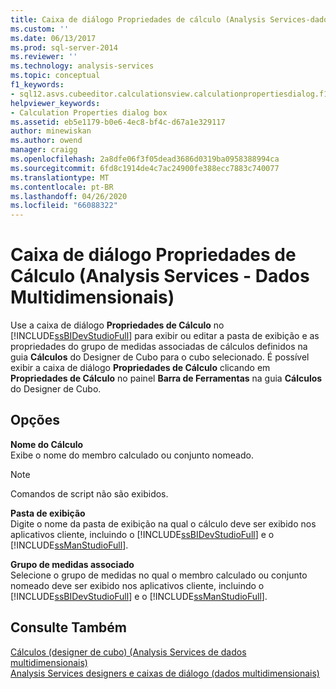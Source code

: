 ```yaml
---
title: Caixa de diálogo Propriedades de cálculo (Analysis Services-dados multidimensionais) | Microsoft Docs
ms.custom: ''
ms.date: 06/13/2017
ms.prod: sql-server-2014
ms.reviewer: ''
ms.technology: analysis-services
ms.topic: conceptual
f1_keywords:
- sql12.asvs.cubeeditor.calculationsview.calculationpropertiesdialog.f1
helpviewer_keywords:
- Calculation Properties dialog box
ms.assetid: eb5e1179-b0e6-4ec8-bf4c-d67a1e329117
author: minewiskan
ms.author: owend
manager: craigg
ms.openlocfilehash: 2a8dfe06f3f05dead3686d0319ba0958388994ca
ms.sourcegitcommit: 6fd8c1914de4c7ac24900fe388ecc7883c740077
ms.translationtype: MT
ms.contentlocale: pt-BR
ms.lasthandoff: 04/26/2020
ms.locfileid: "66088322"
---
```

# <a name="calculation-properties-dialog-box-analysis-services---multidimensional-data"></a>Caixa de diálogo Propriedades de Cálculo (Analysis Services - Dados Multidimensionais)
  Use a caixa de diálogo **Propriedades de Cálculo** no [!INCLUDE[ssBIDevStudioFull](../includes/ssbidevstudiofull-md.md)] para exibir ou editar a pasta de exibição e as propriedades do grupo de medidas associadas de cálculos definidos na guia **Cálculos** do Designer de Cubo para o cubo selecionado. É possível exibir a caixa de diálogo **Propriedades de Cálculo** clicando em **Propriedades de Cálculo** no painel **Barra de Ferramentas** na guia **Cálculos** do Designer de Cubo.  
  
## <a name="options"></a>Opções  
 **Nome do Cálculo**  
 Exibe o nome do membro calculado ou conjunto nomeado.  
  
> [!NOTE]  
>  Comandos de script não são exibidos.  
  
 **Pasta de exibição**  
 Digite o nome da pasta de exibição na qual o cálculo deve ser exibido nos aplicativos cliente, incluindo o [!INCLUDE[ssBIDevStudioFull](../includes/ssbidevstudiofull-md.md)] e o [!INCLUDE[ssManStudioFull](../includes/ssmanstudiofull-md.md)].  
  
 **Grupo de medidas associado**  
 Selecione o grupo de medidas no qual o membro calculado ou conjunto nomeado deve ser exibido nos aplicativos cliente, incluindo o [!INCLUDE[ssBIDevStudioFull](../includes/ssbidevstudiofull-md.md)] e o [!INCLUDE[ssManStudioFull](../includes/ssmanstudiofull-md.md)].  
  
## <a name="see-also"></a>Consulte Também  
 [Cálculos &#40;designer de cubo&#41; &#40;Analysis Services de dados multidimensionais&#41;](calculations-cube-designer-analysis-services-multidimensional-data.md)   
 [Analysis Services designers e caixas de diálogo &#40;dados multidimensionais&#41;](analysis-services-designers-and-dialog-boxes-multidimensional-data.md)  
  
  
